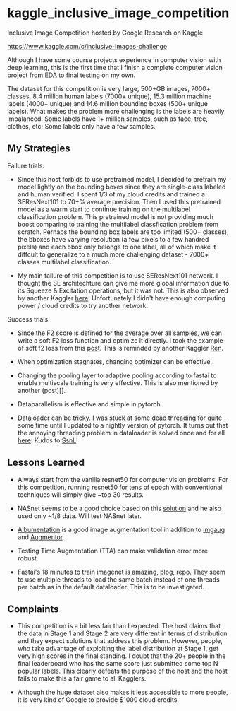 # kaggle_inclusive_image_competition
Inclusive Image Competition hosted by Google Research on Kaggle

https://www.kaggle.com/c/inclusive-images-challenge

Although I have some course projects experience in computer vision with deep learning, this is the first time that I finish a complete computer vision project from EDA to final testing on my own. 

The dataset for this competition is very large, 500+GB images, 7000+ classes, 8.4 million human labels (7000+ unique), 15.3 million machine labels (4000+ unique) and 14.6 million bounding boxes (500+ unique labels). What makes the problem more challenging is the labels are heavily imbalanced. Some labels have 1+ million samples, such as face, tree, clothes, etc; Some labels only have a few samples. 

## My Strategies

Failure trials:

- Since this host forbids to use pretrained model, I decided to pretrain my model lightly on the bounding boxes since they are single-class labeled and human verified. I spent 1/3 of my cloud credits and trained a SEResNext101 to 70+% average precision. Then I used this pretrained model as a warm start to continue training on the multilabel classification problem. This pretrained model is not providing much boost comparing to training the multilabel classfication problem from scratch. Perhaps the bounding box labels are too limited (500+ classes), the bboxes have varying resolution (a few pixels to a few handred pixels) and each bbox only belongs to one label, all of which make it diffcult to generalize to a much more challenging dataset - 7000+ classes multilabel classification.

- My main failure of this competition is to use SEResNext101 network. I thought the SE architechture can give me more global information due to its Squeeze & Excitation operations, but it was not. This is also observed by another Kaggler [here](https://www.kaggle.com/c/inclusive-images-challenge/discussion/71525). Unfortunately I didn't have enough computing power / cloud credits to try another network. 

Success trials:

- Since the F2 score is defined for the average over all samples, we can write a soft F2 loss function and optimize it directly. I took the example of soft f2 loss from this [post](https://www.kaggle.com/c/planet-understanding-the-amazon-from-space/discussion/36809#390022). This is reminded by another Kaggler [Ren](https://www.kaggle.com/ryanzhang). 

- When optimization stagnates, changing optimizer can be effective.

- Changing the pooling layer to adaptive pooling according to fastai to enable multiscale training is very effective. This is also mentioned by another (post)[]. 

- Dataparallelism is effective and simple in pytorch.

- Dataloader can be tricky. I was stuck at some dead threading for quite some time until I updated to a nightly version of pytorch. It turns out that the annoying threading problem in dataloader is solved once and for all [here](https://github.com/pytorch/pytorch/pull/11985). Kudos to [SsnL](https://github.com/SsnL)!

## Lessons Learned

- Always start from the vanilla resnet50 for computer vision problems. For this competition, running resnet50 for tens of epoch with conventional techniques will simply give ~top 30 results.

- NASnet seems to be a good choice based on this [solution](https://www.kaggle.com/c/inclusive-images-challenge/discussion/71525) and he also used only ~1/8 data. Will test NASnet later.

- [Albumentation](https://github.com/albu/albumentations) is a good image augmentation tool in addition to [imgaug](https://github.com/aleju/imgaug) and [Augmentor](https://github.com/mdbloice/Augmentor).

- Testing Time Augmentation (TTA) can make validation error more robust.

- Fastai's 18 minutes to train imagenet is amazing, [blog](https://www.fast.ai/2018/08/10/fastai-diu-imagenet/), [repo](https://github.com/diux-dev/imagenet18). They seem to use multiple threads to load the same batch instead of one threads per batch as in the default dataloader. This is to be investigated.

## Complaints

- This competition is a bit less fair than I expected. The host claims that the data in Stage 1 and Stage 2 are very different in terms of distribution and they expect solutions that address this problem. However, people, who take advantage of exploiting the label distribution at Stage 1, get very high scores in the final standing. I doubt that the 20+ people in the final leaderboard who has the same score just submitted some top N popular labels. This clearly defeats the purpose of the host and the host fails to make this a fair game to all Kagglers. 

- Although the huge dataset also makes it less accessible to more people, it is very kind of Google to provide $1000 cloud credits.
